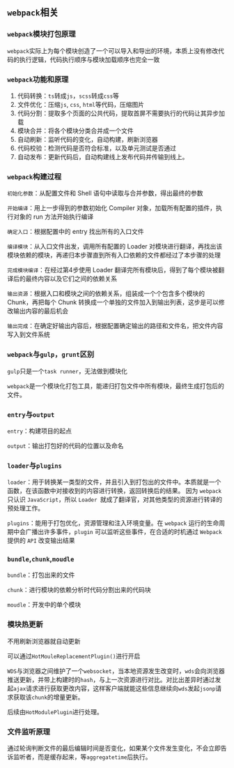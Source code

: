## `webpack`相关

### `webpack`模块打包原理

`webpack`实际上为每个模块创造了一个可以导入和导出的环境，本质上没有修改代码的执行逻辑，代码执行顺序与模块加载顺序也完全一致



### `webpack`功能和原理

1. 代码转换：`ts`转成`js`，`scss`转成`css`等
2. 文件优化：压缩`js`, `css`, `html`等代码，压缩图片
3. 代码分割：提取多个页面的公共代码，提取首屏不需要执行的代码让其异步加载
4. 模块合并：将各个模块分类合并成一个文件
5. 自动刷新：监听代码的变化，自动构建，刷新浏览器
6. 代码校验：检测代码是否符合标准，以及单元测试是否通过
7. 自动发布：更新代码后，自动构建线上发布代码并传输到线上。



### `webpack`构建过程

`初始化参数`：从配置文件和 Shell 语句中读取与合并参数，得出最终的参数

`开始编译`：用上一步得到的参数初始化 Compiler 对象，加载所有配置的插件，执行对象的 run 方法开始执行编译

`确定入口`：根据配置中的 entry 找出所有的入口文件

`编译模块`：从入口文件出发，调用所有配置的 Loader 对模块进行翻译，再找出该模块依赖的模块，再递归本步骤直到所有入口依赖的文件都经过了本步骤的处理

`完成模块编译`：在经过第4步使用 Loader 翻译完所有模块后，得到了每个模块被翻译后的最终内容以及它们之间的依赖关系

`输出资源`：根据入口和模块之间的依赖关系，组装成一个个包含多个模块的 Chunk，再把每个 Chunk 转换成一个单独的文件加入到输出列表，这步是可以修改输出内容的最后机会

`输出完成`：在确定好输出内容后，根据配置确定输出的路径和文件名，把文件内容写入到文件系统



### `webpack`与`gulp`，`grunt`区别

`gulp`只是一个`task runner`，无法做到模块化

`webpack`是一个模块化打包工具，能递归打包文件中所有模块，最终生成打包后的文件。



### `entry`与`output`

`entry`：构建项目的起点

`output`：输出打包好的代码的位置以及命名



### `loader`与`plugins`

`loader`：用于转换某一类型的文件，并且引入到打包出的文件中。本质就是一个函数，在该函数中对接收到的内容进行转换，返回转换后的结果。 因为 `webpack` 只认识 `JavaScript`，所以 `Loader `就成了翻译官，对其他类型的资源进行转译的预处理工作。

`plugins`：能用于打包优化，资源管理和注入环境变量。在 `webpack` 运行的生命周期中会广播出许多事件，`plugin` 可以监听这些事件，在合适的时机通过 `Webpack` 提供的 `API` 改变输出结果



### `bundle`,`chunk`,`moudle`

`bundle`：打包出来的文件

`chunk`：进行模块的依赖分析时代码分割出来的代码块

`moudle`：开发中的单个模块



### 模块热更新

不用刷新浏览器就自动更新

可以通过`HotMouleReplacementPlugin()`进行开启

`WDS`与浏览器之间维护了一个`websocket`，当本地资源发生改变时，`wds`会向浏览器推送更新，并带上构建时的`hash`，与上一次资源进行对比。对比出差异时通过发起`ajax`请求进行获取更改内容，这样客户端就能这些信息继续向`wds`发起`jsonp`请求获取该`chunk`的增量更新。

后续由`HotModulePlugin`进行处理。



### 文件监听原理

通过轮询判断文件的最后编辑时间是否变化，如果某个文件发生变化，不会立即告诉监听者，而是缓存起来，等`aggregatetime`后执行。